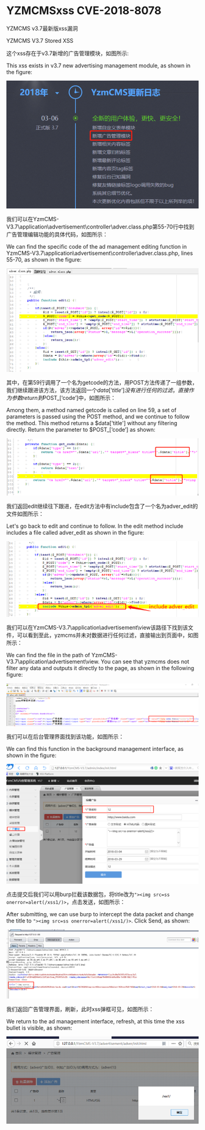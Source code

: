# YZMCMSxss CVE-2018-8078
YZMCMS v3.7最新版xss漏洞

YZMCMS V3.7 Stored XSS

这个xss存在于v3.7新增的广告管理模块，如图所示:

This xss exists in v3.7 new advertising management module, as shown in the figure:

![Alt text](1.png) 

我们可以在YzmCMS-V3.7\application\advertisement\controller\adver.class.php第55-70行中找到广告管理编辑功能的具体代码，如图所示：

We can find the specific code of the ad management editing function in YzmCMS-V3.7\application\advertisement\controller\adver.class.php, lines 55-70, as shown in the figure:

![Alt text](2.png) 

其中，在第59行调用了一个名为getcode的方法，用POST方法传递了一组参数，我们继续跟进该方法，该方法返回一个$data[‘title’]没有进行任何的过滤，直接作为参数return到$POST_[‘code’]中，如图所示：

Among them, a method named getcode is called on line 59, a set of parameters is passed using the POST method, and we continue to follow the method. This method returns a $data['title'] without any filtering directly. Return the parameter to $POST_[‘code’] as shown:

![Alt text](3.png)

我们返回edit继续往下跟进，在edit方法中有include包含了一个名为adver_edit的文件如图所示：

Let's go back to edit and continue to follow. In the edit method include includes a file called adver_edit as shown in the figure:

![Alt text](4.png)

我们可以在YzmCMS-V3.7\application\advertisement\view该路径下找到该文件，可以看到至此，yzmcms并未对数据进行任何过滤，直接输出到页面中，如图所示：

We can find the file in the path of YzmCMS-V3.7\application\advertisement\view. You can see that yzmcms does not filter any data and outputs it directly to the page, as shown in the following figure:

![Alt text](5.png)

我们可以在后台管理界面找到该功能，如图所示：

We can find this function in the background management interface, as shown in the figure:

![Alt text](6.png)

点击提交后我们可以用burp拦截该数据包，将title改为```"><img src=ss onerror=alert(/xss1/)>```，点击发送，如图所示：

After submitting, we can use burp to intercept the data packet and change the title to ```"><img src=ss onerror=alert(/xss1/)>```. Click Send, as shown:

![Alt text](7.png)

我们返回广告管理界面，刷新，此时xss弹框可见，如图所示：

We return to the ad management interface, refresh, at this time the xss bullet is visible, as shown:

![Alt text](8.png)
